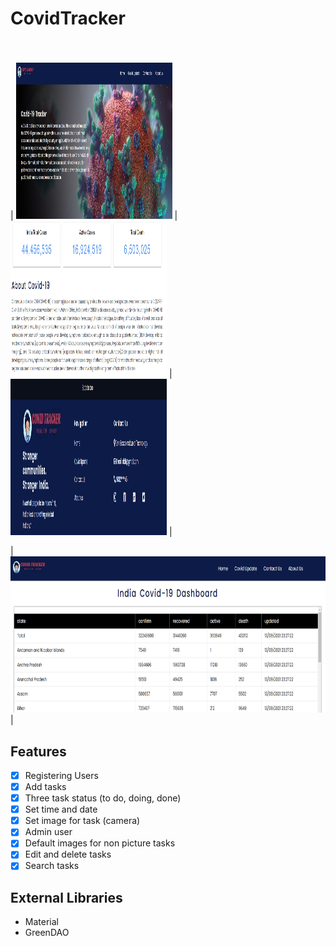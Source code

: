 # CovidTracker
### 

<br>


| <img src="img1.png" width=250px height = 250px> | <img src="img2.png" width=250px height=250px> | <img src="img3.png" width=250px height=250px> |



| <img src="img4.png" height=250px> | 
<br>

 ## Features
 - [x] Registering Users
 - [x] Add tasks
 - [x] Three task status (to do, doing, done)
 - [x] Set time and date
 - [x] Set image for task (camera)
 - [x] Admin user
 - [x] Default images for non picture tasks
 - [x] Edit and delete tasks
 - [x] Search tasks
 ## External Libraries
 - Material
 - GreenDAO

 
